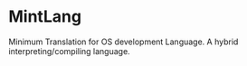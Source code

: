 # MintLang
Minimum Translation for OS development Language. A hybrid interpreting/compiling language.
